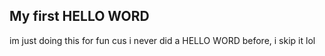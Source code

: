 ## My first HELLO WORD

im just doing this for fun cus i never did a HELLO WORD before, i skip it lol



